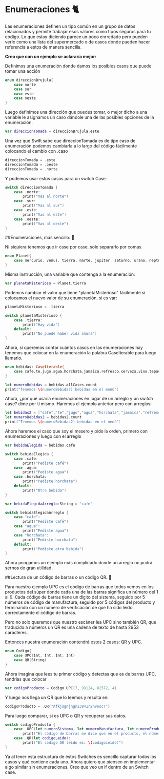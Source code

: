 # Enumeraciones 🐈
 
 Las enumeraciones definen un tipo común en un grupo de datos relacionados y permite trabajar esos valores como tipos seguros para tu código. Lo que estoy diciendo parece un poco enrredado pero pueden verlo como una lista del supermercado o de casos donde pueden hacer referencia a estos de manera sencilla.

**Creo que con un ejemplo se aclararía mejor:**


Definimos una enumeración donde damos los posibles casos que puede tomar una acción

```swift
enum direccionBrujula{
    case norte
    case sur
    case este
    case oeste
}
```

Luego definimos una dirección que puedes tomar, o mejor dicho a una variable le asignamos un caso dándole una de las posibles opciones de la enumeración.

```swift
var direccionTomada = direccionBrujula.este
```

Una vez que Swift sabe que direccionTomada es de tipo caso de enumeración podemos cambiarla a lo largo del código fácilmente colocando el cambio con .caso


```swift
direccionTomada = .este
direccionTomada = .oeste
direccionTomada = .norte
```

Y podemos usar estos casos para un switch Case:

```swift
switch direccionTomada {
    case .norte:
        print("Vas al norte")
    case .sur:
        print("Vas al sur")
    case .este:
        print("Vas al este")
    case .oeste:
        print("Vas al oeste")
}
```

##Enumeraciones, más sencillo: 🦌

Ni siquiera tenemos que ir case por case, solo separarlo por comas.

```swift
enum Planet{
    case mercurio, venus, tierra, marte, jupiter, saturno, urano, neptuno, pluton
}
```

Misma instrucción, una variable que contenga a la enumeración:

```swift
var planetaMisterioso = Planet.tierra
```

Podemos cambiar el valor que tiene "planetaMisterioso" fácilmente si colocamos el nuevo valor de su enumeración, si es var:

```swift
planetaMisterioso = .tierra

switch planetaMisterioso {
    case .tierra:
        print("Hay vida")
    default:
        print("No puede haber vida ahora")
}
```

Ahora, si queremos contar cuántos casos en las enumeraciones hay tenemos que colocar en la enumeración la palabra CaseIterable para luego llamarlo.

```swift
enum bebidas: CaseIterable{
    case cafe,te,jugo,agua,horchata,jamaica,refresco,cerveza,vino,tepache,pulque
}

let numeroBebidas = bebidas.allCases.count
print("Tenemos \(numeroBebidas) bebidas en el menú")
```



Ahora, ¿por qué usaría enumeraciones en lugar de un arreglo y un switch case? dime por tí mismo. Haremos el ejemplo anterior pero con arreglos:

```swift
let bebidas2 = ["cafe","te","jugo","agua","horchata","jamaica","refresco","cerveza","vino","tepache","pulque"]
let numeroBebidas2 = bebidas2.count
print("Tenemos \(numeroBebidas2) bebidas en el menú")
```

Ahora haremos el caso que soy el mesero y pido la orden, primero con enumeraciones y luego con el arreglo

```swift
var bebidaElegida = bebidas.cafe

switch bebidaElegida {
    case .cafe:
        print("Pediste café")
    case .agua:
        print("Pediste agua")
    case .horchata:
        print("Pediste horchata")
    default:
        print("Otra bebida")
}
```

```swift
var bebidaElegidaArreglo:String = "cafe"

switch bebidaElegidaArreglo {
    case "cafe":
        print("Pediste café")
    case "agua":
        print("Pediste agua")
    case "horchata":
        print("Pediste horchata")
    default:
        print("Pediste otra bebida")
}
```
Ahora pongamos un ejemplo más complicado donde un arreglo no podrá sernos de gran utilidad.

##Lectura de un código de barras o un código QR. 🐘

Para nuestro ejemplo UPC es el código de barras que todos vemos en los productos del súper donde cada una de las barras significa un número del 1 al 9. Cada código de barras tiene un dígito del sistema, seguido por 5 números de código de manufactura, seguido por 5 códigos del producto y terminando con un número de verificación de que ha sido leído correctamente el código de barras.

Pero no solo queremos que nuestro escáner lea UPC sino también QR, que traducido a números un QR es una cadena de texto de hasta 2953 caracteres.

Entonces nuestra enumeración contendrá estos 2 casos: QR y UPC.


```swift
enum Codigo{
    case UPC(Int, Int, Int, Int)
    case QR(String)
}
```

Ahora imagina que lees tu primer código y detectas que es de barras UPC, tendrías que colocar

```swift
var codigoProducto = Codigo.UPC(7, 98124, 82572, 4)
```

Y luego nos llega un QR que lo leemos y resulta en:

```swift
codigoProducto = .QR("Afkjsgnjngn23841r2nvooc!")
```
Para luego comparar, si es UPC o QR y recuperar sus datos.

```swift
switch codigoProducto {
    case .UPC(let numeroSistema, let numeroManufactura, let numeroProducto, let verificacion):
        print("El código de barras me dice que en el producto, el número del sistema es: \(numeroSistema), el número de la manufactura es \(numeroManufactura), el número del producto es \(numeroProducto), y el número de verificación es: \(verificacion)")
    case .QR(let codigoLeido):
        print("El código QR leído es: \(codigoLeido)")
}
```

Ya al tener esta estructura de éstos Switches es sencillo capturar todos los casos y qué contiene cada uno. Ahora quiero que piensen en implementar algo similar sin enumeraciones. Creo que veo un if dentro de un Switch case.

